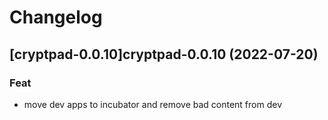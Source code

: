 # Changelog


## [cryptpad-0.0.10]cryptpad-0.0.10 (2022-07-20)

### Feat

- move dev apps to incubator and remove bad content from dev

